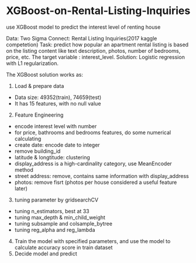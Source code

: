 # XGBoost-on-Rental-Listing-Inquiries
use XGBoost model to predict the interest level of renting house

Data: Two Sigma Connect: Rental Listing Inquiries(2017 kaggle competetion) 
Task: predict how popular an apartment rental listing is based on the listing content like text description, photos, number of bedrooms, price, etc. 
The target variable : interest_level. Solution: Logistic regression with L1 regularization.

The XGBoost solution works as:

1. Load & prepare data
  - Data size: 49352(train), 74659(test)
  - It has 15 features, with no null value
2. Feature Engineering
  - encode interest level with number
  - for price, bathrooms and bedrooms features, do some numerical calculating
  - create date: encode date to integer
  - remove building_id
  - latitude & longtitude: clustering
  - display_address is a high-cardinality category, use MeanEncoder method
  - street address: remove, contains same information with display_address
  - photos: remove fisrt (photos per house considered a useful feature later)
3. tuning parameter by gridsearchCV
  - tuning n_estimators, best at 33
  - tuning max_depth & min_child_weight
  - tuning subsample and colsample_bytree
  - tuning reg_alpha and reg_lambda
4. Train the model with specified parameters, and use the model to calculate accuracy score in train dataset
5. Decide model and predict

